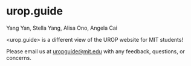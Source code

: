 # urop.guide

Yang Yan, Stella Yang, Alisa Ono, Angela Cai

<urop.guide> is a different view of the UROP website for MIT students!

Please email us at uropguide@mit.edu with any feedback, questions, or concerns.

